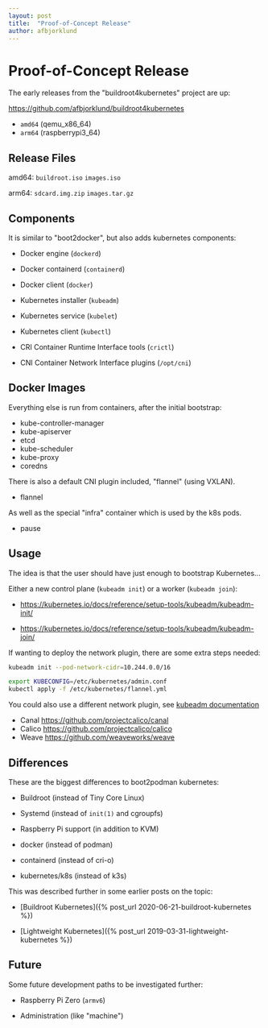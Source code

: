 ```yaml
---
layout: post
title:  "Proof-of-Concept Release"
author: afbjorklund
---
```


# Proof-of-Concept Release

The early releases from the "buildroot4kubernetes" project are up:

<https://github.com/afbjorklund/buildroot4kubernetes>

* `amd64` (qemu_x86_64)
* `arm64` (raspberrypi3_64)

## Release Files

amd64:
`buildroot.iso`
`images.iso`

arm64:
`sdcard.img.zip`
`images.tar.gz`

## Components

It is similar to "boot2docker", but also adds kubernetes components:

* Docker engine (`dockerd`)
* Docker containerd (`containerd`)
* Docker client (`docker`)

* Kubernetes installer (`kubeadm`)
* Kubernetes service (`kubelet`)
* Kubernetes client (`kubectl`)

* CRI Container Runtime Interface tools (`crictl`)
* CNI Container Network Interface plugins (`/opt/cni`)

## Docker Images

Everything else is run from containers, after the initial bootstrap:

* kube-controller-manager
* kube-apiserver
* etcd
* kube-scheduler
* kube-proxy
* coredns

There is also a default CNI plugin included, "flannel" (using VXLAN).

* flannel

As well as the special "infra" container which is used by the k8s pods.

* pause

## Usage

The idea is that the user should have just enough to bootstrap Kubernetes...

Either a new control plane (`kubeadm init`) or a worker (`kubeadm join`):

* <https://kubernetes.io/docs/reference/setup-tools/kubeadm/kubeadm-init/>

* <https://kubernetes.io/docs/reference/setup-tools/kubeadm/kubeadm-join/>

If wanting to deploy the network plugin, there are some extra steps needed:

```sh
kubeadm init --pod-network-cidr=10.244.0.0/16

export KUBECONFIG=/etc/kubernetes/admin.conf
kubectl apply -f /etc/kubernetes/flannel.yml
```

You could also use a different network plugin, see [kubeadm documentation](https://kubernetes.io/docs/setup/production-environment/tools/kubeadm/create-cluster-kubeadm/#pod-network)

* Canal <https://github.com/projectcalico/canal>
* Calico <https://github.com/projectcalico/calico>
* Weave <https://github.com/weaveworks/weave>

## Differences

These are the biggest differences to boot2podman kubernetes:

* Buildroot (instead of Tiny Core Linux)
* Systemd (instead of `init(1)` and cgroupfs)
* Raspberry Pi support (in addition to KVM)

* docker (instead of podman)
* containerd (instead of cri-o)
* kubernetes/k8s (instead of k3s)

This was described further in some earlier posts on the topic:

* [Buildroot Kubernetes]({% post_url 2020-06-21-buildroot-kubernetes %})

* [Lightweight Kubernetes]({% post_url 2019-03-31-lightweight-kubernetes %})

## Future

Some future development paths to be investigated further:

* Raspberry Pi Zero (`armv6`)

* Administration (like "machine")
